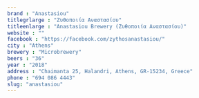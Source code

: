 ```yaml
---
brand : "Anastasiou"
titlegrlarge : "Ζυθοποιία Αναστασίου"
titleenlarge : "Anastasiou Brewery (Ζυθοποιία Αναστασίου)"
website : ""
facebook : "https://facebook.com/zythosanastasiou/"
city : "Athens"
brewery : "Microbrewery"
beers : "36"
year : "2018"
address : "Chaimanta 25, Halandri, Athens, GR-15234, Greece"
phone : "694 086 4443"
slug: "anastasiou"
---
```

